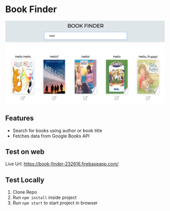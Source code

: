 # Book Finder
![Application Snapshot Preview](https://raw.githubusercontent.com/sanchezl391/Book-Finder/master/src/Assets/app-preview.PNG)
## Features
- Search for books using author or book title
- Fetches data from Google Books API

## Test on web 
Live Url: https://book-finder-232616.firebaseapp.com/

## Test Locally
1. Clone Repo
2. Run `npm install` inside project
3. Run `npm start` to start project in browser
